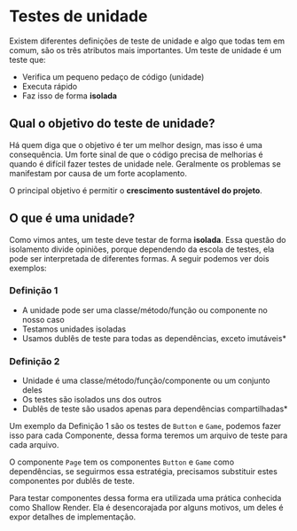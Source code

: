 # Testes de unidade

Existem diferentes definições de teste de unidade e algo que todas tem em comum, são os três atributos mais importantes. Um teste de unidade é um teste que:

- Verifica um pequeno pedaço de código (unidade)
- Executa rápido
- Faz isso de forma **isolada**

## Qual o objetivo do teste de unidade?

Há quem diga que o objetivo é ter um melhor design, mas isso é uma consequência. Um forte sinal de que o código precisa de melhorias é quando é difícil fazer testes de unidade nele. Geralmente os problemas se manifestam por causa de um forte acoplamento.

O principal objetivo é permitir o **crescimento sustentável do projeto**.

## O que é uma unidade?

Como vimos antes, um teste deve testar de forma **isolada**. Essa questão do isolamento divide opiniões, porque dependendo da escola de testes, ela pode ser interpretada de diferentes formas. A seguir podemos ver dois exemplos:

### Definição 1

- A unidade pode ser uma classe/método/função ou componente no nosso caso
- Testamos unidades isoladas
- Usamos dublês de teste para todas as dependências, exceto imutáveis*

### Definição 2

- Unidade é uma classe/método/função/componente ou um conjunto deles
- Os testes são isolados uns dos outros
- Dublês de teste são usados apenas para dependências compartilhadas*

Um exemplo da Definição 1 são os testes de `Button` e `Game`, podemos fazer isso para cada Componente, dessa forma teremos um arquivo de teste para cada arquivo.

O componente `Page` tem os componentes `Button` e `Game` como dependências, se seguirmos essa estratégia, precisamos substituir estes componentes por dublês de teste.

Para testar componentes dessa forma era utilizada uma prática conhecida como Shallow Render.
Ela é desencorajada por alguns motivos, um deles é expor detalhes de implementação.
